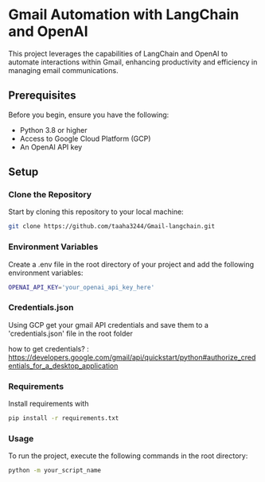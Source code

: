# Gmail Automation with LangChain and OpenAI

This project leverages the capabilities of LangChain and OpenAI to automate interactions within Gmail, enhancing productivity and efficiency in managing email communications.

## Prerequisites

Before you begin, ensure you have the following:
- Python 3.8 or higher
- Access to Google Cloud Platform (GCP)
- An OpenAI API key

## Setup

### Clone the Repository

Start by cloning this repository to your local machine:

```bash
git clone https://github.com/taaha3244/Gmail-langchain.git
```

### Environment Variables

Create a .env file in the root directory of your project and add the following environment variables:
```bash
OPENAI_API_KEY='your_openai_api_key_here'
```
### Credentials.json

Using GCP get your gmail API credentials and save them to a 'credentials.json' file in the root folder

how to get credentials? : https://developers.google.com/gmail/api/quickstart/python#authorize_credentials_for_a_desktop_application

### Requirements
Install requirements with
```bash
pip install -r requirements.txt
```
### Usage
To run the project, execute the following commands in the root directory:

```bash
python -m your_script_name
```

